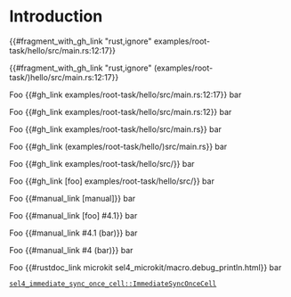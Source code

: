 <!--
     Copyright 2024, Colias Group, LLC

     SPDX-License-Identifier: CC-BY-SA-4.0
-->

# Introduction

{{#fragment_with_gh_link "rust,ignore" examples/root-task/hello/src/main.rs:12:17}}

{{#fragment_with_gh_link "rust,ignore" (examples/root-task/)hello/src/main.rs:12:17}}

Foo {{#gh_link examples/root-task/hello/src/main.rs:12:17}} bar

Foo {{#gh_link examples/root-task/hello/src/main.rs:12}} bar

Foo {{#gh_link examples/root-task/hello/src/main.rs}} bar

Foo {{#gh_link (examples/root-task/hello/)src/main.rs}} bar

Foo {{#gh_link examples/root-task/hello/src/}} bar

Foo {{#gh_link [foo] examples/root-task/hello/src/}} bar

Foo {{#manual_link [manual]}} bar

Foo {{#manual_link [foo] #4.1}} bar

Foo {{#manual_link #4.1 (bar)}} bar

Foo {{#manual_link #4 (bar)}} bar

Foo {{#rustdoc_link microkit sel4_microkit/macro.debug_println.html}} bar

[`sel4_immediate_sync_once_cell::ImmediateSyncOnceCell`](https://sel4.github.io/rust-sel4/views/aarch64-root-task/aarch64-sel4/doc/sel4_immediate_sync_once_cell/struct.ImmediateSyncOnceCell.html)
